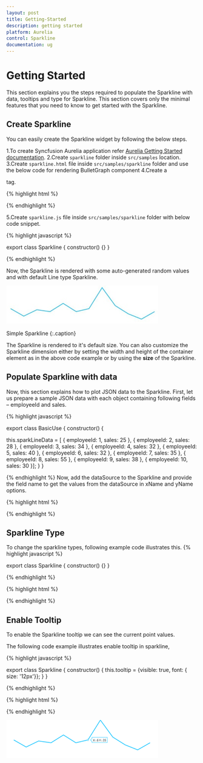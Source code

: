 ```yaml
---
layout: post
title: Getting-Started
description: getting started
platform: Aurelia
control: Sparkline
documentation: ug
---
```

# Getting Started

This section explains you the steps required to populate the Sparkline with data, tooltips and type for Sparkline. This section covers only the minimal features that you need to know to get started with the Sparkline.



## Create Sparkline

You can easily create the Sparkline widget by following  the below steps.

1.To create Syncfusion Aurelia application refer [Aurelia Getting Started documentation](https://help.syncfusion.com/aurelia/overview#getting-started "").
2.Create `sparkline` folder inside `src/samples` location.
3.Create `sparkline.html` file inside  `src/samples/sparkline` folder and use the below code for rendering BulletGraph component 
4.Create a <div> tag.
	
{% highlight html %}

<!DOCTYPE html>
<body>
<template>
<div>
     <ej-sparkline id="sparkline">
        </ej-sparkline>
        </div>
</template>
</body>
</html>

{% endhighlight %}

5.Create `sparkline.js` file inside `src/samples/sparkline` folder with below code snippet.

{% highlight javascript %}

export class Sparkline {
    constructor() {}
    }

{% endhighlight %}


Now, the Sparkline is rendered with some auto-generated random values and with default Line type Sparkline.

![](Getting-Started_images/Getting-Started_img1.jpg)

Simple Sparkline
{:.caption}

 The Sparkline is rendered to it's default size. You can also customize the Sparkline dimension either by setting the width and height of the container element as in the above code example or by using the **size** of the Sparkline.


## Populate Sparkline with data

Now, this section explains how to plot JSON data to the Sparkline. First, let us prepare a sample JSON data with each object containing following fields – employeeId and sales.

{% highlight javascript %}

export class BasicUse {
constructor() {

this.sparkLineData = [
{ employeeId: 1, sales: 25 },
{ employeeId: 2, sales: 28 },
{ employeeId: 3, sales: 34 },
{ employeeId: 4, sales: 32 },
{ employeeId: 5, sales: 40 },
{ employeeId: 6, sales: 32 },
{ employeeId: 7, sales: 35 },
{ employeeId: 8, sales: 55 },
{ employeeId: 9, sales: 38 },
{ employeeId: 10, sales: 30 }];
}
}

{% endhighlight %}
Now, add the dataSource to the Sparkline and provide the field name to get the values from the dataSource in xName and yName options.


{% highlight html %}

<!DOCTYPE html>
<body>
<template>
<div>
     <ej-sparkline id="sparkline" e-data-source.bind="sparkLineData" e-x-name="employeeId" e-y-name="sales">
        </ej-sparkline>
        </div>
</template>
</body>
</html>

{% endhighlight %}


## Sparkline Type 

 To change the sparkline types, following example code illustrates this.
{% highlight javascript %}

export class Sparkline {
    constructor() {}
    }

{% endhighlight %}

{% highlight html %}

<!DOCTYPE html>
<body>
<template>
<div>
     <ej-sparkline id="sparkline" e-data-source.bind="sparklinedata" e-x-name="employeeId" e-y-name="sales">
        </ej-sparkline>
        </div>
</template>
</body>
</html>

{% endhighlight %}

## Enable Tooltip

To enable the Sparkline tooltip we can see the current point values.

The following code example illustrates enable tooltip in sparkline,

{% highlight javascript %}

export class Sparkline {
    constructor() {
           this.tooltip = {visible: true, font: { size: '12px'}};
    }
    }

{% endhighlight %}

{% highlight html %}

<!DOCTYPE html>
<body>
<template>
<div>
     <ej-sparkline id="sparkline" e-tooltip.bind="tooltip">
        </ej-sparkline>
        </div>
</template>
</body>
</html>

{% endhighlight %}

![](Getting-Started_images/Getting-Started_img2.png)
